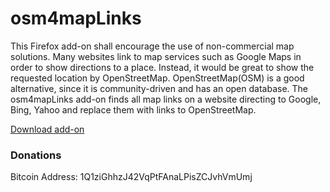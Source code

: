 # osm4mapLinks

This Firefox add-on shall encourage the use of non-commercial map solutions. Many websites link to map services such as Google Maps in order to show directions to a place. Instead, it would be great to show the requested location by OpenStreetMap. OpenStreetMap(OSM) is a good alternative, since it is community-driven and has an open database. The osm4mapLinks add-on finds all map links on a website directing to Google, Bing, Yahoo and replace them with links to OpenStreetMap.

[Download add-on](https://github.com/SickBang/osm4mapLinks/blob/master/osm4maplinks.xpi "To install osm4mapLinks")

### Donations

Bitcoin Address: 1Q1ziGhhzJ42VqPtFAnaLPisZCJvhVmUmj

